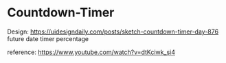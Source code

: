 # Countdown-Timer

Design: https://uidesigndaily.com/posts/sketch-countdown-timer-day-876
future date
timer
percentage

reference: https://www.youtube.com/watch?v=dtKciwk_si4
